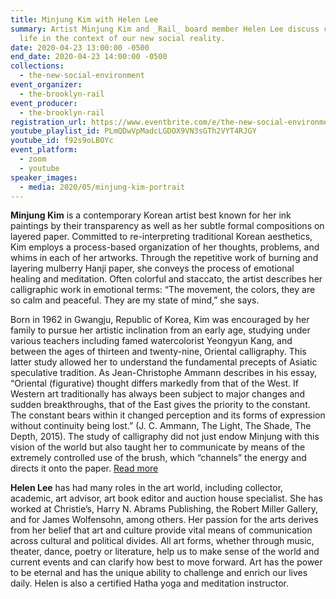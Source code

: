 ```yaml
---
title: Minjung Kim with Helen Lee
summary: Artist Minjung Kim and _Rail_ board member Helen Lee discuss creative
  life in the context of our new social reality.
date: 2020-04-23 13:00:00 -0500
end_date: 2020-04-23 14:00:00 -0500
collections:
  - the-new-social-environment
event_organizer:
  - the-brooklyn-rail
event_producer:
  - the-brooklyn-rail
registration_url: https://www.eventbrite.com/e/the-new-social-environment-28-minjung-kim-tickets-102721909998#
youtube_playlist_id: PLmQDwVpMadcLGDOX9VN3sGTh2VYT4RJGY
youtube_id: f92s9oLBOYc
event_platform:
  - zoom
  - youtube
speaker_images:
  - media: 2020/05/minjung-kim-portrait
---
```



**Minjung Kim** is a contemporary Korean artist best known for her ink paintings by their transparency as well as her subtle formal compositions on layered paper. Committed to re-interpreting traditional Korean aesthetics, Kim employs a process-based organization of her thoughts, problems, and whims in each of her artworks. Through the repetitive work of burning and layering mulberry Hanji paper, she conveys the process of emotional healing and meditation. Often colorful and staccato, the artist describes her calligraphic work in emotional terms: “The movement, the colors, they are so calm and peaceful. They are my state of mind,” she says.

Born in 1962 in Gwangju, Republic of Korea, Kim was encouraged by her family to pursue her artistic inclination from an early age, studying under various teachers including famed watercolorist Yeongyun Kang, and between the ages of thirteen and twenty-nine, Oriental calligraphy. This latter study allowed her to understand the fundamental precepts of Asiatic speculative tradition. As Jean-Christophe Ammann describes in his essay, “Oriental (figurative) thought differs markedly from that of the West. If Western art traditionally has always been subject to major changes and sudden breakthroughs, that of the East gives the priority to the constant. The constant bears within it changed perception and its forms of expression without continuity being lost.” (J. C. Ammann, The Light, The Shade, The Depth, 2015). The study of calligraphy did not just endow Minjung with this vision of the world but also taught her to communicate by means of the extremely controlled use of the brush, which “channels” the energy and directs it onto the paper. [Read more](http://www.minjung-kim.com/About)



**Helen Lee** has had many roles in the art world, including collector, academic, art advisor, art book editor and auction house specialist. She has worked at Christie’s, Harry N. Abrams Publishing, the Robert Miller Gallery, and for James Wolfensohn, among others. Her passion for the arts derives from her belief that art and culture provide vital means of communication across cultural and political divides. All art forms, whether through music, theater, dance, poetry or literature, help us to make sense of the world and current events and can clarify how best to move forward. Art has the power to be eternal and has the unique ability to challenge and enrich our lives daily. Helen is also a certified Hatha yoga and meditation instructor.
